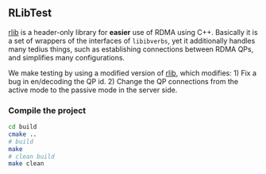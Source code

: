## RLibTest

[rlib](https://github.com/wxdwfc/rlib) is a header-only library for **easier** use of RDMA using C++. Basically it is a set of wrappers of the interfaces of `libibverbs`, 
yet it additionally handles many tedius things, such as establishing connections between RDMA QPs, and simplifies many configurations.

We make testing by using a modified version of [rlib](https://github.com/minghust/ford), which modifies: 1) Fix a bug in en/decoding the QP id. 2) Change the QP connections from the active mode to the passive mode in the server side.

### Compile the project
```sh
cd build
cmake ..
# build
make
# clean build
make clean
```
